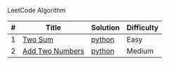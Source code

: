 LeetCode Algorithm

|#      | Title | Solution | Difficulty | 
|-------|-------|----------|------------|
|1 | [Two Sum](https://leetcode.com/problems/two-sum/) | [python](Algorithms/TwoSum(1).py) | Easy | 
|2 | [Add Two Numbers](https://leetcode.com/problems/add-two-numbers/) | [python](Algorithms/AddTwoNumbers(2).py) | Medium | 
